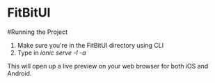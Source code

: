 # FitBitUI
#Running the Project
1. Make sure you're in the FitBitUI directory using CLI
2. Type in *ionic serve -l -a*

This will open up a live preview on your web browser for both iOS and Android. 
